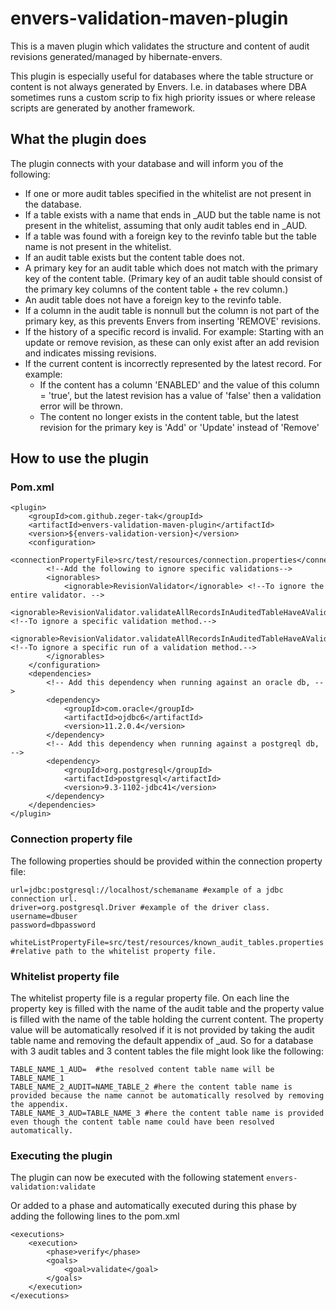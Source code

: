 # envers-validation-maven-plugin
This is a maven plugin which validates the structure and content of audit revisions generated/managed by hibernate-envers.

This plugin is especially useful for databases where the table structure or content is not always generated by Envers.
I.e. in databases where DBA sometimes runs a custom scrip to fix high priority issues or where release scripts are generated by another framework.

## What the plugin does
The plugin connects with your database and will inform you of the following:
- If one or more audit tables specified in the whitelist are not present in the database.
- If a table exists with a name that ends in _AUD but the table name is not present in the whitelist, assuming that only audit tables end in _AUD.
- If a table was found with a foreign key to the revinfo table but the table name is not present in the whitelist.
- If an audit table exists but the content table does not.
- A primary key for an audit table which does not match with the primary key of the content table. (Primary key of an audit table should consist of the primary key columns of the content table + the rev column.)
- An audit table does not have a foreign key to the revinfo table.
- If a column in the audit table is nonnull but the column is not part of the primary key, as this prevents Envers from inserting 'REMOVE' revisions.
- If the history of a specific record is invalid. For example: Starting with an update or remove revision, as these can only exist after an add revision and indicates missing revisions.
- If the current content is incorrectly represented by the latest record. For example:
    - If the content has a column 'ENABLED' and the value of this column = 'true', but the latest revision has a value of 'false' then a validation error will be thrown.
    - The content no longer exists in the content table, but the latest revision for the primary key is 'Add' or 'Update' instead of 'Remove'  

## How to use the plugin
### Pom.xml
```
<plugin>
    <groupId>com.github.zeger-tak</groupId>
    <artifactId>envers-validation-maven-plugin</artifactId>
    <version>${envers-validation-version}</version>
    <configuration>
        <connectionPropertyFile>src/test/resources/connection.properties</connectionPropertyFile>
        <!--Add the following to ignore specific validations-->
        <ignorables>
            <ignorable>RevisionValidator</ignorable> <!--To ignore the entire validator. -->
            <ignorable>RevisionValidator.validateAllRecordsInAuditedTableHaveAValidLatestRevision</ignorable> <!--To ignore a specific validation method.-->
            <ignorable>RevisionValidator.validateAllRecordsInAuditedTableHaveAValidLatestRevision.CONTENT_TABLE_NAME</ignorable> <!--To ignore a specific run of a validation method.-->
        </ignorables>
    </configuration>
    <dependencies>
        <!-- Add this dependency when running against an oracle db, -->
        <dependency>
            <groupId>com.oracle</groupId>
            <artifactId>ojdbc6</artifactId>
            <version>11.2.0.4</version>
        </dependency>
        <!-- Add this dependency when running against a postgreql db, -->
        <dependency>
            <groupId>org.postgresql</groupId>
            <artifactId>postgresql</artifactId>
            <version>9.3-1102-jdbc41</version>
        </dependency>
    </dependencies>
</plugin>
```
### Connection property file
The following properties should be provided within the connection property file:
```
url=jdbc:postgresql://localhost/schemaname #example of a jdbc connection url.
driver=org.postgresql.Driver #example of the driver class.
username=dbuser
password=dbpassword

whiteListPropertyFile=src/test/resources/known_audit_tables.properties #relative path to the whitelist property file.
```

### Whitelist property file
The whitelist property file is a regular property file.
On each line the property key is filled with the name of the audit table and the property value is filled with the name of the table holding the current content.
The property value will be automatically resolved if it is not provided by taking the audit table name and removing the default appendix of _aud.
So for a database with 3 audit tables and 3 content tables the file might look like the following:
```
TABLE_NAME_1_AUD=  #the resolved content table name will be TABLE_NAME_1
TABLE_NAME_2_AUDIT=NAME_TABLE_2 #here the content table name is provided because the name cannot be automatically resolved by removing the appendix.
TABLE_NAME_3_AUD=TABLE_NAME_3 #here the content table name is provided even though the content table name could have been resolved automatically. 
```

### Executing the plugin
The plugin can now be executed with the following statement
``` envers-validation:validate ```

Or added to a phase and automatically executed during this phase by adding the following lines to the pom.xml
```
<executions>
    <execution>
        <phase>verify</phase>
        <goals>
            <goal>validate</goal>
        </goals>
    </execution>
</executions>
```